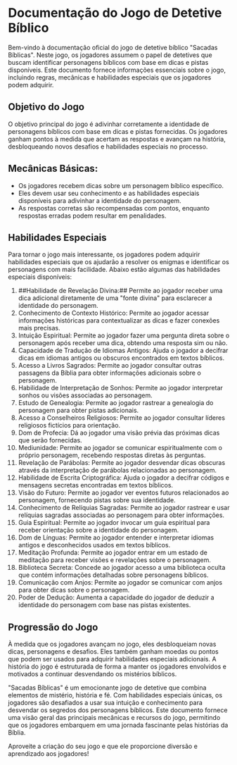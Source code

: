 # Documentação do Jogo de Detetive Bíblico

Bem-vindo à documentação oficial do jogo de detetive bíblico "Sacadas Bíblicas". Neste jogo, os jogadores assumem o papel de detetives que buscam identificar personagens bíblicos com base em dicas e pistas disponíveis. Este documento fornece informações essenciais sobre o jogo, incluindo regras, mecânicas e habilidades especiais que os jogadores podem adquirir.

## Objetivo do Jogo

O objetivo principal do jogo é adivinhar corretamente a identidade de personagens bíblicos com base em dicas e pistas fornecidas. Os jogadores ganham pontos à medida que acertam as respostas e avançam na história, desbloqueando novos desafios e habilidades especiais no processo.

## Mecânicas Básicas:

- Os jogadores recebem dicas sobre um personagem bíblico específico.
- Eles devem usar seu conhecimento e as habilidades especiais disponíveis para adivinhar a identidade do personagem.
- As respostas corretas são recompensadas com pontos, enquanto respostas erradas podem resultar em penalidades.

## Habilidades Especiais

Para tornar o jogo mais interessante, os jogadores podem adquirir habilidades especiais que os ajudarão a resolver os enigmas e identificar os personagens com mais facilidade. Abaixo estão algumas das habilidades especiais disponíveis:

1.	##Habilidade de Revelação Divina:## Permite ao jogador receber uma dica adicional diretamente de uma "fonte divina" para esclarecer a identidade do personagem.
2.	Conhecimento de Contexto Histórico: Permite ao jogador acessar informações históricas para contextualizar as dicas e fazer conexões mais precisas.
3.	Intuição Espiritual: Permite ao jogador fazer uma pergunta direta sobre o personagem após receber uma dica, obtendo uma resposta sim ou não.
4.	Capacidade de Tradução de Idiomas Antigos: Ajuda o jogador a decifrar dicas em idiomas antigos ou obscuros encontrados em textos bíblicos.
5.	Acesso a Livros Sagrados: Permite ao jogador consultar outras passagens da Bíblia para obter informações adicionais sobre o personagem.
6.	Habilidade de Interpretação de Sonhos: Permite ao jogador interpretar sonhos ou visões associadas ao personagem.
7.	Estudo de Genealogia: Permite ao jogador rastrear a genealogia do personagem para obter pistas adicionais.
8.	Acesso a Conselheiros Religiosos: Permite ao jogador consultar líderes religiosos fictícios para orientação.
9.	Dom de Profecia: Dá ao jogador uma visão prévia das próximas dicas que serão fornecidas.
10.	Mediunidade: Permite ao jogador se comunicar espiritualmente com o próprio personagem, recebendo respostas diretas às perguntas.
11.	Revelação de Parábolas: Permite ao jogador desvendar dicas obscuras através da interpretação de parábolas relacionadas ao personagem.
12.	Habilidade de Escrita Criptográfica: Ajuda o jogador a decifrar códigos e mensagens secretas encontradas em textos bíblicos.
13.	Visão do Futuro: Permite ao jogador ver eventos futuros relacionados ao personagem, fornecendo pistas sobre sua identidade.
14.	Conhecimento de Relíquias Sagradas: Permite ao jogador rastrear e usar relíquias sagradas associadas ao personagem para obter informações.
15.	Guia Espiritual: Permite ao jogador invocar um guia espiritual para receber orientação sobre a identidade do personagem.
16.	Dom de Línguas: Permite ao jogador entender e interpretar idiomas antigos e desconhecidos usados em textos bíblicos.
17.	Meditação Profunda: Permite ao jogador entrar em um estado de meditação para receber visões e revelações sobre o personagem.
18.	Biblioteca Secreta: Concede ao jogador acesso a uma biblioteca oculta que contém informações detalhadas sobre personagens bíblicos.
19.	Comunicação com Anjos: Permite ao jogador se comunicar com anjos para obter dicas sobre o personagem.
20.	Poder de Dedução: Aumenta a capacidade do jogador de deduzir a identidade do personagem com base nas pistas existentes.


## Progressão do Jogo

À medida que os jogadores avançam no jogo, eles desbloqueiam novas dicas, personagens e desafios. Eles também ganham moedas ou pontos que podem ser usados para adquirir habilidades especiais adicionais. A história do jogo é estruturada de forma a manter os jogadores envolvidos e motivados a continuar desvendando os mistérios bíblicos.

"Sacadas Bíblicas" é um emocionante jogo de detetive que combina elementos de mistério, história e fé. Com habilidades especiais únicas, os jogadores são desafiados a usar sua intuição e conhecimento para desvendar os segredos dos personagens bíblicos. Este documento fornece uma visão geral das principais mecânicas e recursos do jogo, permitindo que os jogadores embarquem em uma jornada fascinante pelas histórias da Bíblia.

Aproveite a criação do seu jogo e que ele proporcione diversão e aprendizado aos jogadores!

